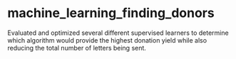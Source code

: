 # machine_learning_finding_donors

Evaluated and optimized several different supervised learners to determine which algorithm would provide the highest donation yield while also reducing the total number of letters being sent.
